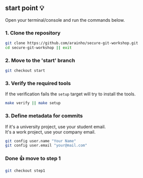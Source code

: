 ## start point 💡

Open your terminal/console and run the commands below.

### 1. Clone the repository
```bash
git clone https://github.com/arainho/secure-git-workshop.git
cd secure-git-workshop || exit
```

### 2. Move to the 'start' branch
```bash
git checkout start
```

### 3. Verify the required tools
If the verification fails the `setup` target will try to install the tools.
```bash
make verify || make setup
```


### 3. Define metadata for commits  
If it's a university project, use your student email.    
It's a work project, use your company email.    
```bash
git config user.name "Your Name"
git config user.email "your@mail.com"
```

### Done 👍 move to step 1
```bash
git checkout step1
```
